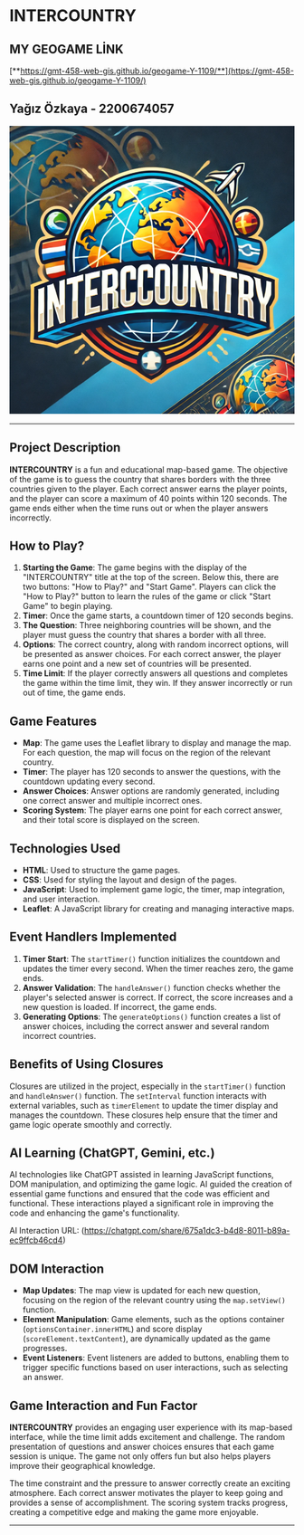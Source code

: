 # INTERCOUNTRY

## **MY GEOGAME LİNK**  
[**https://gmt-458-web-gis.github.io/geogame-Y-1109/**](https://gmt-458-web-gis.github.io/geogame-Y-1109/)

## **Yağız Özkaya - 2200674057**

![Game Logo](https://github.com/GMT-458-Web-GIS/geogame-Y-1109/raw/main/img.png)

---
## Project Description
**INTERCOUNTRY** is a fun and educational map-based game. The objective of the game is to guess the country that shares borders with the three countries given to the player. Each correct answer earns the player points, and the player can score a maximum of 40 points within 120 seconds. The game ends either when the time runs out or when the player answers incorrectly.

## How to Play?
1. **Starting the Game**: The game begins with the display of the "INTERCOUNTRY" title at the top of the screen. Below this, there are two buttons: "How to Play?" and "Start Game". Players can click the "How to Play?" button to learn the rules of the game or click "Start Game" to begin playing.
2. **Timer**: Once the game starts, a countdown timer of 120 seconds begins.
3. **The Question**: Three neighboring countries will be shown, and the player must guess the country that shares a border with all three.
4. **Options**: The correct country, along with random incorrect options, will be presented as answer choices. For each correct answer, the player earns one point and a new set of countries will be presented.
5. **Time Limit**: If the player correctly answers all questions and completes the game within the time limit, they win. If they answer incorrectly or run out of time, the game ends.

## Game Features
- **Map**: The game uses the Leaflet library to display and manage the map. For each question, the map will focus on the region of the relevant country.
- **Timer**: The player has 120 seconds to answer the questions, with the countdown updating every second.
- **Answer Choices**: Answer options are randomly generated, including one correct answer and multiple incorrect ones.
- **Scoring System**: The player earns one point for each correct answer, and their total score is displayed on the screen.

## Technologies Used
- **HTML**: Used to structure the game pages.
- **CSS**: Used for styling the layout and design of the pages.
- **JavaScript**: Used to implement game logic, the timer, map integration, and user interaction.
- **Leaflet**: A JavaScript library for creating and managing interactive maps.

## Event Handlers Implemented
1. **Timer Start**: The `startTimer()` function initializes the countdown and updates the timer every second. When the timer reaches zero, the game ends.
2. **Answer Validation**: The `handleAnswer()` function checks whether the player's selected answer is correct. If correct, the score increases and a new question is loaded. If incorrect, the game ends.
3. **Generating Options**: The `generateOptions()` function creates a list of answer choices, including the correct answer and several random incorrect countries.

## Benefits of Using Closures
Closures are utilized in the project, especially in the `startTimer()` function and `handleAnswer()` function. The `setInterval` function interacts with external variables, such as `timerElement` to update the timer display and manages the countdown. These closures help ensure that the timer and game logic operate smoothly and correctly.

## AI Learning (ChatGPT, Gemini, etc.)
AI technologies like ChatGPT assisted in learning JavaScript functions, DOM manipulation, and optimizing the game logic. AI guided the creation of essential game functions and ensured that the code was efficient and functional. These interactions played a significant role in improving the code and enhancing the game's functionality.

AI Interaction URL: (https://chatgpt.com/share/675a1dc3-b4d8-8011-b89a-ec9ffcb46cd4)

## DOM Interaction
- **Map Updates**: The map view is updated for each new question, focusing on the region of the relevant country using the `map.setView()` function.
- **Element Manipulation**: Game elements, such as the options container (`optionsContainer.innerHTML`) and score display (`scoreElement.textContent`), are dynamically updated as the game progresses.
- **Event Listeners**: Event listeners are added to buttons, enabling them to trigger specific functions based on user interactions, such as selecting an answer.

## Game Interaction and Fun Factor
**INTERCOUNTRY** provides an engaging user experience with its map-based interface, while the time limit adds excitement and challenge. The random presentation of questions and answer choices ensures that each game session is unique. The game not only offers fun but also helps players improve their geographical knowledge.

The time constraint and the pressure to answer correctly create an exciting atmosphere. Each correct answer motivates the player to keep going and provides a sense of accomplishment. The scoring system tracks progress, creating a competitive edge and making the game more enjoyable.

---


